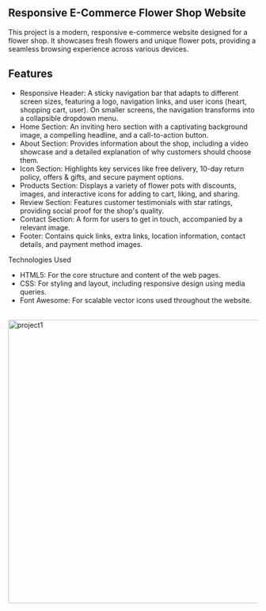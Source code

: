<h2>Responsive E-Commerce Flower Shop Website</h2>

<p>This project is a modern, responsive e-commerce website designed for a flower shop. It showcases fresh flowers and unique flower pots, providing a seamless browsing experience across various devices.</p>

<h2>Features</h2>

<ul>
<li>Responsive Header: A sticky navigation bar that adapts to different screen sizes, featuring a logo, navigation links, and user icons (heart, shopping cart, user). On smaller screens, the navigation transforms into a collapsible dropdown menu.</li>
  
<li>Home Section: An inviting hero section with a captivating background image, a compelling headline, and a call-to-action button.</li>

<li>About Section: Provides information about the shop, including a video showcase and a detailed explanation of why customers should choose them.</li>

<li>Icon Section: Highlights key services like free delivery, 10-day return policy, offers & gifts, and secure payment options.</li>

<li>Products Section: Displays a variety of flower pots with discounts, images, and interactive icons for adding to cart, liking, and sharing.</li>

<li>Review Section: Features customer testimonials with star ratings, providing social proof for the shop's quality.</li>

<li>Contact Section: A form for users to get in touch, accompanied by a relevant image.</li>

<li>Footer: Contains quick links, extra links, location information, contact details, and payment method images.</li>

</ul>

Technologies Used

<ul>
<li>HTML5: For the core structure and content of the web pages.</li>
<li>CSS: For styling and layout, including responsive design using media queries.</li>
<li>Font Awesome: For scalable vector icons used throughout the website.</li>
</ul>

<br>

<img width="1318" height="573" alt="project1" src="https://github.com/user-attachments/assets/b2f2d0f8-14e5-4cd5-b683-6adabdf8aeff" />
